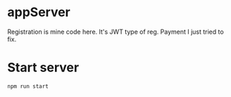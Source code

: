 # appServer
Registration is mine code here. It's JWT type of reg. Payment I just tried to fix.

# Start server
```
npm run start
```
